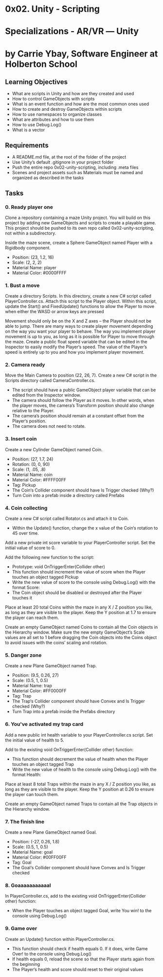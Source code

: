 # 0x02. Unity - Scripting
# Specializations - AR/VR ― Unity
# by Carrie Ybay, Software Engineer at Holberton School

## Learning Objectives
* What are scripts in Unity and how are they created and used
* How to control GameObjects with scripts
* What is an event function and how are the most common ones used
* How to create and destroy GameObjects within scripts
* How to use namespaces to organize classes
* What are attributes and how to use them
* How to use Debug.Log()
* What is a vector

## Requirements
* A README.md file, at the root of the folder of the project
* Use Unity’s default .gitignore in your project folder
* Push the entire repo 0x02-unity-scripting, including .meta files
* Scenes and project assets such as Materials must be named and organized as described in the tasks

## Tasks
### 0. Ready player one
Clone a repository containing a maze Unity project. You will build on this project by adding new GameObjects and scripts to create a playable game. This project should be pushed to its own repo called 0x02-unity-scripting, not within a subdirectory.

Inside the maze scene, create a Sphere GameObject named Player with a Rigidbody component.

* Position: (23, 1.2, 16)
* Scale: (2, 2, 2)
* Material Name: player
* Material Color: #0000FFFF

### 1. Bust a move
Create a directory Scripts. In this directory, create a new C# script called PlayerController.cs. Attach this script to the Player object. Within this script, update the Start() and FixedUpdate() functions to allow the Player to move when either the WASD or arrow keys are pressed

Movement should only be on the X and Z axes – the Player should not be able to jump.
There are many ways to create player movement depending on the way you want your player to behave. The way you implement player movement is up to you, as long as it is possible for Player to move through the maze.
Create a public float speed variable that can be edited in the Inspector to easily modify the Player‘s speed. The value of the Player’s speed is entirely up to you and how you implement player movement.

### 2. Camera ready
Move the Main Camera to position (22, 26, 7). Create a new C# script in the Scripts directory called CameraController.cs.

* The script should have a public GameObject player variable that can be edited from the Inspector window.
* The camera should follow the Player as it moves. In other words, when the player moves, the camera’s Transform position should also change relative to the Player.
* The camera’s position should remain at a constant offset from the Player‘s position.
* The camera does not need to rotate.

### 3. Insert coin
Create a new Cylinder GameObject named Coin.

* Position: (27, 1.7, 24)
* Rotation: (0, 0, 90)
* Scale: (1, .05, .8)
* Material Name: coin
* Material Color: #FFFF00FF
* Tag: Pickup
* The Coin‘s Collider component should have Is Trigger checked (Why?)
* Turn Coin into a prefab inside a directory called Prefabs

### 4. Coin collecting 
Create a new C# script called Rotator.cs and attach it to Coin.
* Within the Update() function, change the x value of the Coin‘s rotation to 45 over time.

Add a new private int score variable to your PlayerController script. Set the initial value of score to 0.

Add the following new function to the script:

* Prototype: void OnTriggerEnter(Collider other)
* This function should increment the value of score when the Player touches an object tagged Pickup
* Write the new value of score to the console using Debug.Log() with the format Score: <value>
* The Coin object should be disabled or destroyed after the Player touches it

Place at least 20 total Coins within the maze in any X / Z position you like, as long as they are visible to the player. Keep the Y position at 1.7 to ensure the player can reach them.

Create an empty GameObject named Coins to contain all the Coin objects in the Hierarchy window. Make sure the new empty GameObject’s Scale values are all set to 1 before dragging the Coin objects into the Coins object to avoid issues with the coins’ scaling and rotation.

### 5. Danger zone
Create a new Plane GameObject named Trap.

* Position: (9.5, 0.26, 27)
* Scale: (0.5, 1, 0.5)
* Material Name: trap
* Material Color: #FF0000FF
* Tag: Trap
* The Trap‘s Collider component should have Convex and Is Trigger checked (Why?)
* Turn Trap into a prefab inside the Prefabs directory

### 6. You've activated my trap card
Add a new public int health variable to your PlayerController.cs script. Set the initial value of health to 5.

Add to the existing void OnTriggerEnter(Collider other) function:
* This function should decrement the value of health when the Player touches an object tagged Trap
* Write the new value of health to the console using Debug.Log() with the format Health: <value>

Place at least 8 total Traps within the maze in any X / Z position you like, as long as they are visible to the player. Keep the Y position at 0.26 to ensure the player can touch them.

Create an empty GameObject named Traps to contain all the Trap objects in the Hierarchy window.

### 7. The finish line
Create a new Plane GameObject named Goal.
* Position: (-27, 0.26, 1.8)
* Scale: (0.5, 1, 0.5)
* Material Name: goal
* Material Color: #00FF00FF
* Tag: Goal
* The Goal‘s Collider component should have Convex and Is Trigger checked

### 8. Goaaaaaaaaaaal
In PlayerController.cs, add to the existing void OnTriggerEnter(Collider other) function:
* When the Player touches an object tagged Goal, write You win! to the console using Debug.Log()

### 9. Game over
Create an Update() function within PlayerController.cs.
* This function should check if health equals 0. If it does, write Game Over! to the console using Debug.Log()
* If health equals 0, reload the scene so that the Player starts again from the beginning
* The Player‘s health and score should reset to their original values
